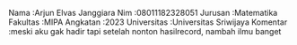 Nama            :Arjun Elvas Janggiara
Nim             :08011182328051
Jurusan         :Matematika
Fakultas        :MIPA
Angkatan        :2023
Universitas     :Universitas Sriwijaya
Komentar        :meski aku gak hadir tapi setelah nonton hasilrecord, nambah ilmu banget